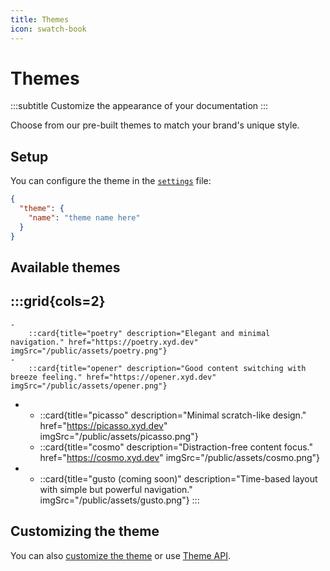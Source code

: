 ```yaml
---
title: Themes
icon: swatch-book
---
```


# Themes
:::subtitle
Customize the appearance of your documentation
:::

Choose from our pre-built themes to match your brand's unique style.

## Setup
You can configure the theme in the [`settings`](/docs/guides/settings) file:

```json
{
  "theme": {
    "name": "theme name here"
  }
}
```

## Available themes

:::grid{cols=2}
- 
    - 
        ::card{title="poetry" description="Elegant and minimal navigation." href="https://poetry.xyd.dev" imgSrc="/public/assets/poetry.png"}
    - 
        ::card{title="opener" description="Good content switching with breeze feeling." href="https://opener.xyd.dev" imgSrc="/public/assets/opener.png"}

- 
    - 
        ::card{title="picasso" description="Minimal scratch-like design." href="https://picasso.xyd.dev" imgSrc="/public/assets/picasso.png"}
    - 
        ::card{title="cosmo" description="Distraction-free content focus." href="https://cosmo.xyd.dev" imgSrc="/public/assets/cosmo.png"}
- 
    - 
        ::card{title="gusto (coming soon)" description="Time-based layout with simple but powerful navigation." imgSrc="/public/assets/gusto.png"}
:::

## Customizing the theme

You can also [customize the theme](/docs/guides/customization-quickstart) or
use [Theme API](/docs/guides/theme-api).

